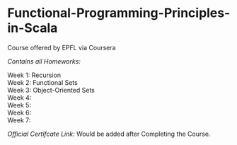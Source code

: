 # Functional-Programming-Principles-in-Scala
Course offered by EPFL via Coursera


*Contains all Homeworks:*  

Week 1: Recursion  
Week 2: Functional Sets  
Week 3: Object-Oriented Sets  
Week 4:  
Week 5:  
Week 6:  
Week 7:  

*Official Certifcate Link:* Would be added after Completing the Course.  
